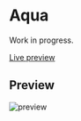 # Aqua

Work in progress.

[Live preview](https://0-l.github.io/aqua/?)

## Preview

![preview](https://i.imgur.com/o3HYBKL.png)
